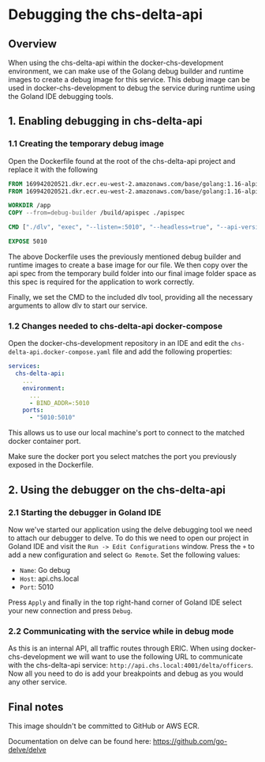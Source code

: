 # Debugging the chs-delta-api

## Overview

When using the chs-delta-api within the docker-chs-development environment, we can make use of the Golang debug builder 
and runtime images to create a debug image for this service. This debug image can be used in docker-chs-development to 
debug the service during runtime using the Goland IDE debugging tools.

## 1. Enabling debugging in chs-delta-api

### 1.1 Creating the temporary debug image
Open the Dockerfile found at the root of the chs-delta-api project and replace it with the following
```Dockerfile
FROM 169942020521.dkr.ecr.eu-west-2.amazonaws.com/base/golang:1.16-alpine-debug-builder as debug-builder
FROM 169942020521.dkr.ecr.eu-west-2.amazonaws.com/base/golang:1.16-alpine-debug-runtime as debug-runtime

WORKDIR /app
COPY --from=debug-builder /build/apispec ./apispec

CMD ["./dlv", "exec", "--listen=:5010", "--headless=true", "--api-version=2", "./app"]

EXPOSE 5010
```

The above Dockerfile uses the previously mentioned debug builder and runtime images to create a base image for our file. 
We then copy over the api spec from the temporary build folder into our final image folder space as this spec is required for 
the application to work correctly.

Finally, we set the CMD to the included dlv tool, providing all the necessary arguments to allow dlv to start our service.

### 1.2 Changes needed to chs-delta-api docker-compose
Open the docker-chs-development repository in an IDE and edit the `chs-delta-api.docker-compose.yaml` file and add the 
following properties:
```yaml
services:
  chs-delta-api:
    ...
    environment:
      ...
      - BIND_ADDR=:5010
    ports:
      - "5010:5010"
```

This allows us to use our local machine's port to connect to the matched docker container port.

Make sure the docker port you select matches the port you previously exposed in the Dockerfile.

## 2. Using the debugger on the chs-delta-api

### 2.1 Starting the debugger in Goland IDE
Now we've started our application using the delve debugging tool we need to attach our debugger to delve. To do this 
we need to open our project in Goland IDE and visit the `Run -> Edit Configurations` window. Press the `+` to add a new 
configuration and select `Go Remote`. Set the following values:
- `Name`: Go debug
- `Host`: api.chs.local
- `Port`: 5010

Press `Apply` and finally in the top right-hand corner of Goland IDE select your new connection and press `Debug`.

### 2.2 Communicating with the service while in debug mode
As this is an internal API, all traffic routes through ERIC. When using docker-chs-development we will want to use 
the following URL to communicate with the chs-delta-api service: `http://api.chs.local:4001/delta/officers`. Now all you 
need to do is add your breakpoints and debug as you would any other service.

## Final notes
This image shouldn't be committed to GitHub or AWS ECR.

Documentation on delve can be found here: https://github.com/go-delve/delve
